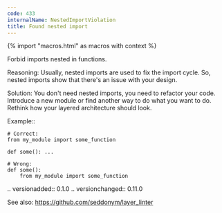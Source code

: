 ```yaml
---
code: 433
internalName: NestedImportViolation
title: Found nested import
---
```


{% import "macros.html" as macros with context %}


Forbid imports nested in functions.

Reasoning:
    Usually, nested imports are used to fix the import cycle.
    So, nested imports show that there's an issue with your design.

Solution:
    You don't need nested imports, you need to refactor your code.
    Introduce a new module or find another way to do what you want to do.
    Rethink how your layered architecture should look.

Example::

    # Correct:
    from my_module import some_function

    def some(): ...

    # Wrong:
    def some():
        from my_module import some_function

.. versionadded:: 0.1.0
.. versionchanged:: 0.11.0

See also:
    https://github.com/seddonym/layer_linter
